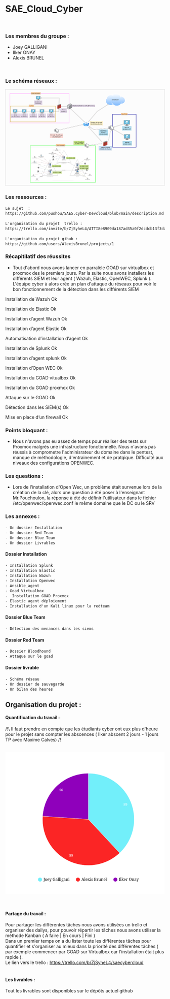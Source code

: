 # SAE_Cloud_Cyber
<br>

### Les membres du groupe : <br>
- Joey GALLIGANI<br>
- Ilker ONAY<br>
- Alexis BRUNEL<br>

<br>


### Le schéma réseaux : 


![img](Livrables/schema_reseaux/schema-reseau.png)



### Les ressources : 
    
    Le sujet  :  
    https://github.com/pushou/SAE5.Cyber-Devcloud/blob/main/description.md

    L'organisation du projet  trello :
    https://trello.com/invite/b/ZjSyheL4/ATTI8e8909da187ad35a0f2dcdcb13f3da923A1C2DF6/saecybercloud

    L'organisation du projet gihub :
    https://github.com/users/AlexisBrunel/projects/1

### Récapitilatif des réussites

 - Tout d'abord nous avons lancer en parralèle GOAD sur virtualbox et proxmox des le premiers jours. Par la suite nous avons installers les différents SIEM et leur agent ( Wazuh, Elastic, OpenWEC, Splunk ).
L'équipe cyber à alors crée un plan d'attaque du réseaux pour voir le bon fonctionnement de la détection dans les différents SIEM 


Installation de Wazuh	                Ok
<br/>

Installation de Elastic                	Ok 
<br/>

Installation d’agent Wazuh            	Ok 
<br/>

Installation d’agent Elastic	        Ok 
<br/>

Automatisation d’installation d’agent	Ok 
<br/>

Installation de Splunk                	Ok 
<br/>

Installation d’agent splunk	            Ok 
<br/>

Installation d’Open WEC                	Ok 
<br/>

Installation du GOAD vitualbox	        Ok 
<br/>

Installation du GOAD proxmox	        Ok 
<br/>

Attaque sur le GOAD	                    Ok 
<br/>

Détection dans les SIEM(s)             	Ok 
<br/>

Mise en place d’un firewall 	        Ok 

###  Points bloquant : 

 - Nous n'avons pas eu assez de temps pour réaliser des tests sur Proxmox malgrès une infrastructure fonctionnelle.
Nous n'avons pas réussis à comprometre l'adminisrateur du domaine dans le pentest, manque de méthodologie, d'entrainement et de pratqique.
Difficulté aux niveaux des configurations OPENWEC.


###  Les questions :

 - Lors de l'installation d'Open Wec, un problème était survenue lors de la création de la clé, alors une question à été poser à l'enseignant Mr.Pouchoulon, la réponse à été de définir l'utilisateur dans le fichier /etc/openwec/openwec.conf le même domaine que le DC ou le SRV




### Les annexes : 
    - Un dossier Installation 
    - Un dossier Red Team 
    - Un dossier Blue Team 
    - Un dossier Livrables 

#### Dossier Installation 
    - Installation Splunk
    - Installation Elastic
    - Installation Wazuh
    - Installation Openwec
    - Ansible_agent
    - Goad_Virtualbox
    -  Installation GOAD Proxmox
    - Elastic agent déploiement 
    - Installation d'un Kali linux pour la redteam
    
#### Dossier Blue Team 
    - Détection des menances dans les siems 
#### Dossier Red Team 
    - Dossier Bloodhound
    - Attaque sur le goad
    
#### Dossier livrable 
    - Schéma réseau 
    - Un dossier de sauvegarde
    - Un bilan des heures 

## Organisation du projet  : 

#### Quantification du travail :


/!\    Il faut prendre en compte que les étudiants cyber ont eux plus d'heure pour le projet sans compter les abscences ( Ilker abscent 2 jours - 1 jours TP avec Maxime Calves)    /!\
<br>

![img](Livrables/image_synthese/camembert.png)

<br>

#### Partage du travail :
Pour partager les différentes tâches nous avons utilisées un trello et organiser des dailys, pour pouvoir répartir les tâches nous avons utiliser la méthode Kanban ( A faire | En cours | Fini )
<br>
Dans un premier temps on a du lister toute les différentes tâches pour quantifier et s'organiser au mieux dans la priorité des différentes tâches ( par exemple commencer par GOAD sur Virtualbox car l'installation était plus rapide ).
<br>
Le lien vers le trello : https://trello.com/b/ZjSyheL4/saecybercloud
<br>
<br>

#### Les livrables :
Tout les livrables sont disponibles sur le dépôts actuel github
